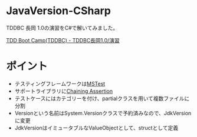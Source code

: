 JavaVersion-CSharp
==================

TDDBC 長岡 1.0の演習をC#で解いてみました。

[TDD Boot Camp(TDDBC) - TDDBC長岡1.0/演習](http://devtesting.jp/tddbc/?TDDBC%E9%95%B7%E5%B2%A11.0%2F%E6%BC%94%E7%BF%92)

# ポイント
- テスティングフレームワークは[MSTest](http://codezine.jp/article/detail/6382)
- サポートライブラリに[Chaining Assertion](http://chainingassertion.codeplex.com/)
- テストケースにはカテゴリーを付け、partialクラスを用いて複数ファイルに分割
- Versionという名前はSystem.Versionクラスで予約済みなので、JdkVersionに変更
- JdkVersionはイミュータブルなValueObjectとして、structとして定義
